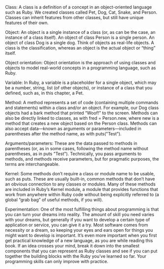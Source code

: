 Class: A class is a definition of a concept in an object-oriented language such as Ruby. We created classes called Pet, Dog, Cat, Snake, and Person. Classes can inherit features from other classes, but still have unique features of their own.

Object: An object is a single instance of a class (or, as can be the case, an instance of a class itself). An object of class Person is a single person. An object of class Dog is a single dog. Think of objects as real-life objects. A class is the classification, whereas an object is the actual object or “thing” itself.

Object orientation: Object orientation is the approach of using classes and objects to model real-world concepts in a programming language, such as Ruby.

Variable: In Ruby, a variable is a placeholder for a single object, which may be a number, string, list (of other objects), or instance of a class that you defined, such as, in this chapter, a Pet.

Method: A method represents a set of code (containing multiple commands and statements) within a class and/or an object. For example, our Dog class objects had a bark method that printed “Woof!” to the screen. Methods can also be directly linked to classes, as with fred = Person.new, where new is a method that creates a new object based on the Person class. Methods can also accept data—known as arguments or parameters—included in parentheses after the method name, as with puts("Test").

Arguments/parameters: These are the data passed to methods in parentheses (or, as in some cases, following the method name without parentheses, as in puts "Test"). Technically, you pass arguments to methods, and methods receive parameters, but for pragmatic purposes, the terms are interchangeable.

Kernel: Some methods don’t require a class or module name to be usable, such as puts. These are usually built-in, common methods that don’t have an obvious connection to any classes or modules. Many of these methods are included in Ruby’s Kernel module, a module that provides functions that work from anywhere within Ruby code without being explicitly referred to (a global “grab bag” of useful methods, if you will).

Experimentation: One of the most fulfilling things about programming is that you can turn your dreams into reality. The amount of skill you need varies with your dreams, but generally if you want to develop a certain type of application or service, you can give it a try. Most software comes from necessity or a dream, so keeping your eyes and ears open for things you might want to develop is important. It’s even more important when you first get practical knowledge of a new language, as you are while reading this book. If an idea crosses your mind, break it down into the smallest components that you can represent as Ruby classes and see if you can put together the building blocks with the Ruby you’ve learned so far. Your programming skills can only improve with practice.
